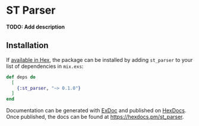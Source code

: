 # ST Parser

**TODO: Add description**

## Installation

If [available in Hex](https://hex.pm/docs/publish), the package can be installed
by adding `st_parser` to your list of dependencies in `mix.exs`:

```elixir
def deps do
  [
    {:st_parser, "~> 0.1.0"}
  ]
end
```

Documentation can be generated with [ExDoc](https://github.com/elixir-lang/ex_doc)
and published on [HexDocs](https://hexdocs.pm). Once published, the docs can
be found at <https://hexdocs.pm/st_parser>.

